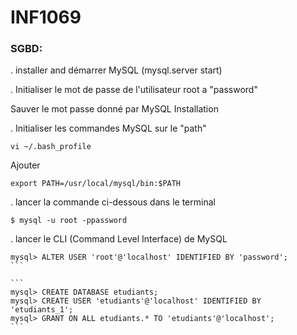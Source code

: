 # INF1069

### SGBD:

. installer and démarrer MySQL (mysql.server start)

. Initialiser le mot de passe de l'utilisateur root a "password"

Sauver le mot passe donné par MySQL Installation

. Initialiser les commandes MySQL sur le "path"

```
vi ~/.bash_profile
```

Ajouter 

```
export PATH=/usr/local/mysql/bin:$PATH
```

. lancer la commande ci-dessous dans le terminal

```
$ mysql -u root -ppassword
```

. lancer le CLI (Command Level Interface) de MySQL

````
mysql> ALTER USER 'root'@'localhost' IDENTIFIED BY 'password';
```

```
mysql> CREATE DATABASE etudiants;
mysql> CREATE USER 'etudiants'@'localhost' IDENTIFIED BY 'etudiants_1';
mysql> GRANT ON ALL etudiants.* TO 'etudiants'@'localhost';
```
